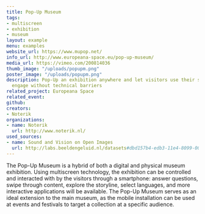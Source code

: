 ```yaml
---
title: Pop-Up Museum
tags:
- multiscreen
- exhibition
- museum
layout: example
menu: examples
website_url: https://www.mupop.net/
info_url: http://www.europeana-space.eu/pop-up-museum/
media_url: https://vimeo.com/200814036
thumb_image: "/uploads/popupm.png"
poster_image: "/uploads/popupm.png"
description: Pop-Up an exhibition anywhere and let visitors use their smartphone to
  engage without technical barriers
related_project: Europeana Space
related_event: 
github: 
creators:
- Noterik
organizations:
- name: Noterik
  url: http://www.noterik.nl/
used_sources:
- name: Sound and Vision on Open Images
  url: http://labs.beeldengeluid.nl/datasets#dbd157b4-edb3-11e4-8099-005056a71e3a
---
```


The Pop-Up Museum is a hybrid of both a digital and physical museum exhibition. Using multiscreen technology, the exhibition can be controlled and interacted with by the visitors through a smartphone: answer questions, swipe through content, explore the storyline, select languages, and more interactive applications will be available. The Pop-Up Museum serves as an ideal extension to the main museum, as the mobile installation can be used at events and festivals to target a collection at a specific audience.

